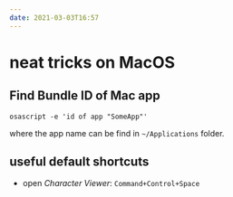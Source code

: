 ```yaml
---
date: 2021-03-03T16:57
---
```


# neat tricks on MacOS

## Find Bundle ID of Mac app

```shell
osascript -e 'id of app "SomeApp"'
```

where the app name can be find in `~/Applications` folder.

## useful default shortcuts

- open *Character Viewer*: `Command+Control+Space`
